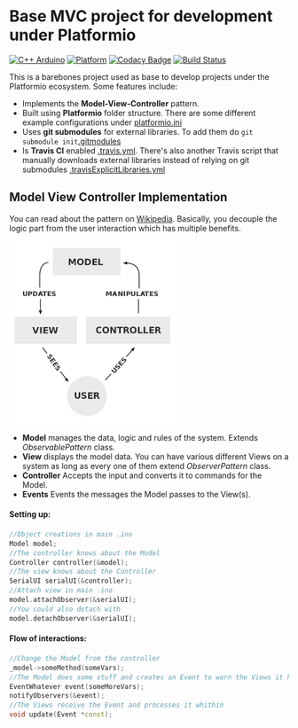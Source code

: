 # Base MVC project for development under Platformio
[![C++ Arduino](https://img.shields.io/badge/c%2B%2B-Arduino%20-red.svg)](https://www.arduino.cc/)
[![Platform](https://img.shields.io/badge/platform-platformio-orange.svg)](https://platformio.org/)
[![Codacy Badge](https://api.codacy.com/project/badge/Grade/c93897649d444454b97d841909065c83)](https://www.codacy.com?utm_source=github.com&amp;utm_medium=referral&amp;utm_content=Melkoroth/Base-MVC-for-Platformio&amp;utm_campaign=Badge_Grade)
[![Build Status](https://travis-ci.com/Melkoroth/Base-MVC-for-Platformio.svg?token=jLXVWnBdCix3QQKg7rsP&branch=master)](https://travis-ci.com/Melkoroth/Base-MVC-for-Platformio)

This is a barebones project used as base to develop projects under the Platformio ecosystem. Some features include:
* Implements the **Model-View-Controller** pattern.
* Built using **Platformio** folder structure. There are some different example configurations under [platformio.ini](platformio.ini)
* Uses **git submodules** for external libraries. To add them do ```git submodule init```[.gitmodules](.gitmodules)
* Is **Travis CI** enabled [.travis.yml](.travis.yml). There's also another Travis script that manually downloads external libraries instead of relying on git submodules [.travisExplicitLibraries.yml](.travisExplicitLibraries.yml)

## Model View Controller Implementation
You can read about the pattern on [Wikipedia](https://en.wikipedia.org/wiki/Model%E2%80%93view%E2%80%93controller). Basically, you decouple the logic part from the user interaction which has multiple benefits.

![MVC Diagram](res/mvcDiag.png)

- **Model** manages the data, logic and rules of the system. Extends *ObservablePattern* class.
- **View** displays the model data. You can have various different Views on a system as long as every one of them extend *ObserverPattern* class.
- **Controller** Accepts the input and converts it to commands for the Model.
- **Events** Events the messages the Model passes to the View(s).

#### Setting up:
```c++
//Object creations in main .ino
Model model;
//The controller knows about the Model
Controller controller(&model);
//The view knows about the Controller
SerialUI serialUI(&controller);
//Attach view in main .ino
model.attachObserver(&serialUI);
//You could also detach with
model.detachObserver(&serialUI);
```

#### Flow of interactions:
```c++
//Change the Model from the controller
_model->someMethod(someVars);
//The Model does some stuff and creates an Event to warn the Views it has changed
EventWhatever event(someMoreVars);
notifyObservers(&event);
//The Views receive the Event and processes it whithin
void update(Event *const);
```

